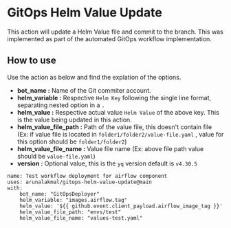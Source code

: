 # GitOps Helm Value Update

This action will update a Helm Value file and commit to the branch. This was implemented as part of the automated GitOps workflow implementation. 

## How to use 

Use the action as below and find the explation of the options.

- **bot_name :** Name of the Git commiter account.
- **helm_variable :** Respective `Helm Key` following the single line format, separating nested option in a `.`
- **helm_value :** Respective actual value `Helm Value` of the above key. This is the value being updated in this action.
- **helm_value_file_path :** Path of the value file, this doesn't contain file (Ex: if value file is located in `folder1/folder2/value-file.yaml` , value for this option should be `folder1/folder2`)
- **helm_value_file_name :** Value file name (Ex: above file path value should be `value-file.yaml`)
- **version :** Optional value, this is the `yq` version default is `v4.30.5`

```
name: Test workflow deployment for airflow component
uses: arunalakmal/gitops-helm-value-update@main
with:
    bot_name: "GitOpsDeployer"
    helm_variable: "images.airflow.tag"
    helm_value: '${{ github.event.client_payload.airflow_image_tag }}'
    helm_value_file_path: "envs/test"
    helm_value_file_name: "values-test.yaml"
```